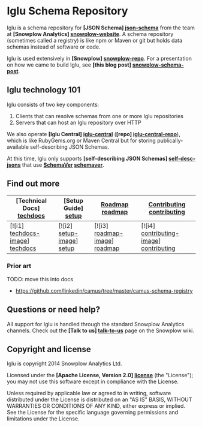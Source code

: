 # Iglu Schema Repository

Iglu is a schema repository for **[JSON Schema] [json-schema]** from the team at **[Snowplow Analytics] [snowplow-website]**. A schema repository (sometimes called a registry) is like npm or Maven or git but holds data schemas instead of software or code.

Iglu is used extensively in **[Snowplow] [snowplow-repo]**. For a presentation on how we came to build Iglu, see **[this blog post] [snowplow-schema-post]**.

## Iglu technology 101

Iglu consists of two key components:

1. Clients that can resolve schemas from one or more Iglu repositories
2. Servers that can host an Iglu repository over HTTP

We also operate **[Iglu Central] [iglu-central]** (**[repo] [iglu-central-repo]**), which is like RubyGems.org or Maven Central but for storing publically-available self-describing JSON Schemas.

At this time, Iglu only supports **[self-describing JSON Schemas] [self-desc-jsons]** that use **[SchemaVer] [schemaver]**.

## Find out more

| **[Technical Docs] [techdocs]**     | **[Setup Guide] [setup]**     | **[Roadmap] [roadmap]**           | **[Contributing] [contributing]**           |
|-------------------------------------|-------------------------------|-----------------------------------|---------------------------------------------|
| [![i1] [techdocs-image]] [techdocs] | [![i2] [setup-image]] [setup] | [![i3] [roadmap-image]] [roadmap] | [![i4] [contributing-image]] [contributing] |

### Prior art

TODO: move this into docs

* https://github.com/linkedin/camus/tree/master/camus-schema-registry

## Questions or need help?

All support for Iglu is handled through the standard Snowplow Analytics channels. Check out the **[Talk to us] [talk-to-us]** page on the Snowplow wiki.

## Copyright and license

Iglu is copyright 2014 Snowplow Analytics Ltd.

Licensed under the **[Apache License, Version 2.0] [license]** (the "License");
you may not use this software except in compliance with the License.

Unless required by applicable law or agreed to in writing, software
distributed under the License is distributed on an "AS IS" BASIS,
WITHOUT WARRANTIES OR CONDITIONS OF ANY KIND, either express or implied.
See the License for the specific language governing permissions and
limitations under the License.

[json-schema]: http://json-schema.org/
[snowplow-website]: http://snowplowanalytics.com
[snowplow-repo]: https://github.com/snowplow/snowplow
[iglu-central-repo]: https://github.com/snowplow/iglu-central

[snowplow-schema-post]: http://snowplowanalytics.com/blog/2014/06/06/making-snowplow-schemas-flexible-a-technical-approach/
[self-desc-jsons]: http://snowplowanalytics.com/blog/2014/05/15/introducing-self-describing-jsons/
[schemaver]: http://snowplowanalytics.com/blog/2014/05/13/introducing-schemaver-for-semantic-versioning-of-schemas/

[iglu-central]: http://iglucentral.com

[techdocs-image]: https://d3i6fms1cm1j0i.cloudfront.net/github/images/techdocs.png
[setup-image]: https://d3i6fms1cm1j0i.cloudfront.net/github/images/setup.png
[roadmap-image]: https://d3i6fms1cm1j0i.cloudfront.net/github/images/roadmap.png
[contributing-image]: https://d3i6fms1cm1j0i.cloudfront.net/github/images/contributing.png

[techdocs]: https://github.com/snowplow/iglu/wiki/Iglu-technical-documentation
[setup]: https://github.com/snowplow/iglu/wiki/Setting-up-Iglu
[roadmap]: https://github.com/snowplow/iglu/wiki/Product-roadmap
[contributing]: https://github.com/snowplow/iglu/wiki/Contributing

[license]: http://www.apache.org/licenses/LICENSE-2.0
[talk-to-us]: https://github.com/snowplow/snowplow/wiki/Talk-to-us

